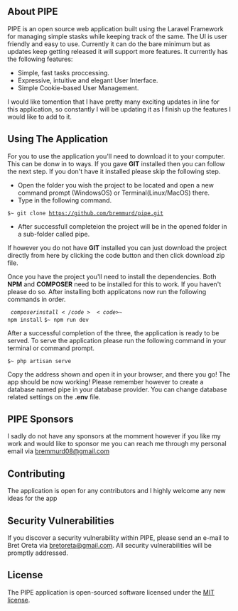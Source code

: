 ## About PIPE

PIPE is an open source web application built using the Laravel Framework for managing simple stasks while keeping track of the same. The UI is 
user friendly and easy to use. Currently it can do the bare minimum but as updates keep getting released it will support more features. It currently has the following features:

- Simple, fast tasks proccessing.
- Expressive, intuitive and elegant User Interface.
- Simple Cookie-based User Management.

I would like tomention that I have pretty many exciting updates in line for this application, so constantly I will be updating it as I finish up the features I would like to add to it.

## Using The Application

For you to use the application you'll need to download it to your computer. This can be donw in to ways. If you gave **GIT** installed then you can follow the next step. If you don't have it installed please skip the following step.

- Open the folder you wish the project to be located and open a new command prompt (WindowsOS) or Terminal(Linux/MacOS) there.
- Type in the following command.

<code>$~ git clone https://github.com/bremmurd/pipe.git</code>

- After successfull completeion the project will be in the opened folder in a sub-folder called pipe.

If however you do not have **GIT** installed you can just download the project directly from here by clicking the code button and then click download zip file.

Once you have the project you'll need to install the dependencies. Both **NPM** and **COMPOSER** need to be installed for this to work. If you haven't please do so. After installing both applicatons now run the following commands in order.

<code>$~ composer install</code>
<code>$~ npm install</code>
<code>$~ npm run dev</code>

After a successful completion of the three, the application is ready to be served. To serve the application please run the following command in your terminal or command prompt.

<code>$~ php artisan serve</code>

Copy the address shown and open it in your browser, and there you go! The app should be now working! Please remember however to create a database named pipe in your database provider. You can change database related settings on the **.env** file.

## PIPE Sponsors

I sadly do not have any sponsors at the momment however if you like my work and would like to sponsor me you can reach me through my personal email via [bremmurd08@gmail.com](mailto:bremmurd08@gmail.com)

## Contributing

The application is open for any contributors and I highly welcome any new ideas for the app

## Security Vulnerabilities

If you discover a security vulnerability within PIPE, please send an e-mail to Bret Oreta via [bretoreta@gmail.com](mailto:bretoreta@gmail.com). All security vulnerabilities will be promptly addressed.

## License

The PIPE application is open-sourced software licensed under the [MIT license](https://opensource.org/licenses/MIT).
